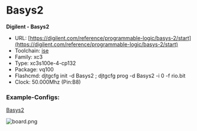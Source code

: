 # Basys2
**Digilent - Basys2**

* URL: [https://digilent.com/reference/programmable-logic/basys-2/start](https://digilent.com/reference/programmable-logic/basys-2/start)
* Toolchain: [ise](../../generator/toolchains/ise/README.md)
* Family: xc3
* Type: xc3s100e-4-cp132
* Package: vq100
* Flashcmd: djtgcfg init -d Basys2 ; djtgcfg prog -d Basys2 -i 0 -f rio.bit
* Clock: 50.000Mhz (Pin:B8)

### Example-Configs:
[Basys2](../configs/Basys2)

![board.png](board.png)

